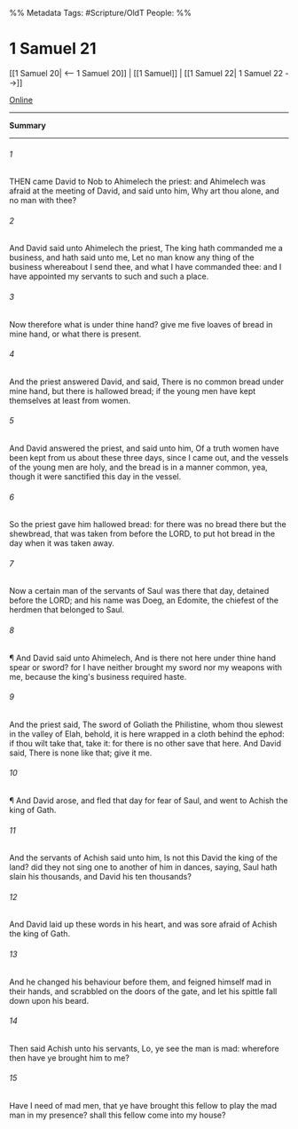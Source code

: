 

%% Metadata
Tags: #Scripture/OldT
People: 
%%
# 1 Samuel 21
[[1 Samuel 20| <-- 1 Samuel 20]] | [[1 Samuel]] | [[1 Samuel 22| 1 Samuel 22 -->]]

[Online](https://churchofjesuschrist.org/study/scriptures/ot/1-sam/21?lang=eng)

---
__Summary__



---

###### 1
THEN came David to Nob to Ahimelech the priest: and Ahimelech was afraid at the meeting of David, and said unto him, Why art thou alone, and no man with thee?
###### 2
And David said unto Ahimelech the priest, The king hath commanded me a business, and hath said unto me, Let no man know any thing of the business whereabout I send thee, and what I have commanded thee: and I have appointed my servants to such and such a place.
###### 3
Now therefore what is under thine hand?  give me five loaves of bread in mine hand, or what there is present.
###### 4
And the priest answered David, and said, There is no common bread under mine hand, but there is hallowed bread; if the young men have kept themselves at least from women.
###### 5
And David answered the priest, and said unto him, Of a truth women have been kept from us about these three days, since I came out, and the vessels of the young men are holy, and the bread is in a manner common, yea, though it were sanctified this day in the vessel.
###### 6
So the priest gave him hallowed bread: for there was no bread there but the shewbread, that was taken from before the LORD, to put hot bread in the day when it was taken away.
###### 7
Now a certain man of the servants of Saul was there that day, detained before the LORD; and his name was Doeg, an Edomite, the chiefest of the herdmen that belonged to Saul.
###### 8
¶ And David said unto Ahimelech, And is there not here under thine hand spear or sword?  for I have neither brought my sword nor my weapons with me, because the king's business required haste.
###### 9
And the priest said, The sword of Goliath the Philistine, whom thou slewest in the valley of Elah, behold, it is here wrapped in a cloth behind the ephod: if thou wilt take that, take it: for there is no other save that here.  And David said, There is none like that; give it me.
###### 10
¶ And David arose, and fled that day for fear of Saul, and went to Achish the king of Gath.
###### 11
And the servants of Achish said unto him, Is not this David the king of the land?  did they not sing one to another of him in dances, saying, Saul hath slain his thousands, and David his ten thousands?
###### 12
And David laid up these words in his heart, and was sore afraid of Achish the king of Gath.
###### 13
And he changed his behaviour before them, and feigned himself mad in their hands, and scrabbled on the doors of the gate, and let his spittle fall down upon his beard.
###### 14
Then said Achish unto his servants, Lo, ye see the man is mad: wherefore then have ye brought him to me?
###### 15
Have I need of mad men, that ye have brought this fellow to play the mad man in my presence?  shall this fellow come into my house?



